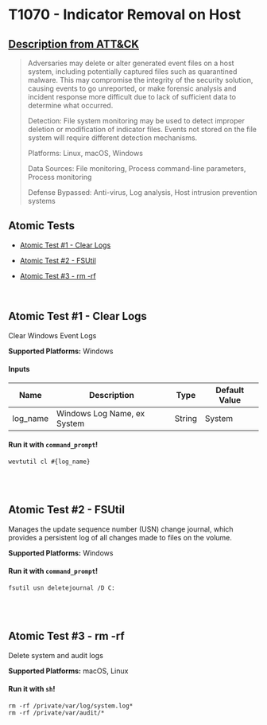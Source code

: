# T1070 - Indicator Removal on Host
## [Description from ATT&CK](https://attack.mitre.org/wiki/Technique/T1070)
<blockquote>Adversaries may delete or alter generated event files on a host system, including potentially captured files such as quarantined malware. This may compromise the integrity of the security solution, causing events to go unreported, or make forensic analysis and incident response more difficult due to lack of sufficient data to determine what occurred.

Detection: File system monitoring may be used to detect improper deletion or modification of indicator files. Events not stored on the file system will require different detection mechanisms.

Platforms: Linux, macOS, Windows

Data Sources: File monitoring, Process command-line parameters, Process monitoring

Defense Bypassed: Anti-virus, Log analysis, Host intrusion prevention systems</blockquote>

## Atomic Tests

- [Atomic Test #1 - Clear Logs](#atomic-test-1---clear-logs)

- [Atomic Test #2 - FSUtil](#atomic-test-2---fsutil)

- [Atomic Test #3 - rm -rf](#atomic-test-3---rm--rf)


<br/>

## Atomic Test #1 - Clear Logs
Clear Windows Event Logs

**Supported Platforms:** Windows


#### Inputs
| Name | Description | Type | Default Value | 
|------|-------------|------|---------------|
| log_name | Windows Log Name, ex System | String | System|

#### Run it with `command_prompt`!
```
wevtutil cl #{log_name}
```
<br/>
<br/>

## Atomic Test #2 - FSUtil
Manages the update sequence number (USN) change journal, which provides a persistent log of all changes made to files on the volume.

**Supported Platforms:** Windows


#### Run it with `command_prompt`!
```
fsutil usn deletejournal /D C:
```
<br/>
<br/>

## Atomic Test #3 - rm -rf
Delete system and audit logs

**Supported Platforms:** macOS, Linux


#### Run it with `sh`!
```
rm -rf /private/var/log/system.log*
rm -rf /private/var/audit/*
```
<br/>
